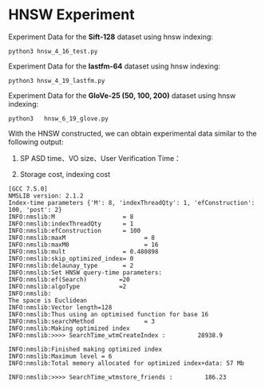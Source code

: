 # HNSW Experiment

Experiment Data for the **Sift-128** dataset using hnsw indexing:

```
python3 hnsw_4_16_test.py
```

Experiment Data for the **lastfm-64** dataset using hnsw indexing:

```
python3 hnsw_4_19_lastfm.py
```
Experiment Data for the **GloVe-25 (50, 100, 200)** dataset using hnsw indexing:


```
python3   hnsw_6_19_glove.py
```


With the HNSW constructed, we can obtain experimental data similar to the following output: 

1. SP ASD time、VO size、User Verification Time： 

2. Storage cost, indexing cost


```
[GCC 7.5.0]
NMSLIB version: 2.1.2
Index-time parameters {'M': 8, 'indexThreadQty': 1, 'efConstruction': 100, 'post': 2}
INFO:nmslib:M                   = 8
INFO:nmslib:indexThreadQty      = 1
INFO:nmslib:efConstruction      = 100
INFO:nmslib:maxM			          = 8
INFO:nmslib:maxM0			          = 16
INFO:nmslib:mult                = 0.480898
INFO:nmslib:skip_optimized_index= 0
INFO:nmslib:delaunay_type       = 2
INFO:nmslib:Set HNSW query-time parameters:
INFO:nmslib:ef(Search)         =20
INFO:nmslib:algoType           =2
INFO:nmslib:
The space is Euclidean
INFO:nmslib:Vector length=128
INFO:nmslib:Thus using an optimised function for base 16
INFO:nmslib:searchMethod			  = 3
INFO:nmslib:Making optimized index
INFO:nmslib:>>>> SearchTime_wtmCreateIndex :         28938.9

INFO:nmslib:Finished making optimized index
INFO:nmslib:Maximum level = 6
INFO:nmslib:Total memory allocated for optimized index+data: 57 Mb

INFO:nmslib:>>>> SearchTime_wtmstore_friends :         186.23

```

